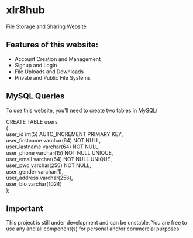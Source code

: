 # xlr8hub
File Storage and Sharing Website

## Features of this website:
- Account Creation and Management
- Signup and Login
- File Uploads and Downloads
- Private and Public File Systems

## MySQL Queries
To use this website, you'll need to create two tables in MySQL\

CREATE TABLE users\
(\
    user_id int(5) AUTO_INCREMENT PRIMARY KEY,\
    user_firstname varchar(64) NOT NULL,\
    user_lastname varchar(64) NOT NULL,\
    user_phone varchar(15) NOT NULL UNIQUE,\
    user_email varchar(64) NOT NULL UNIQUE,\
    user_pwd varchar(256) NOT NULL,\
    user_gender varchar(1),\
    user_address varchar(256),\
    user_bio varchar(1024)\
);

## Important
This project is still under development and can be unstable. You are free to use any and all component(s) for personal and/or commercial purposes.
